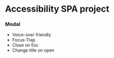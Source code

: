 # Accessibility SPA project

### Modal 
- Voice-over friendly
- Focus-Trap
- Close on Esc
- Change title on open